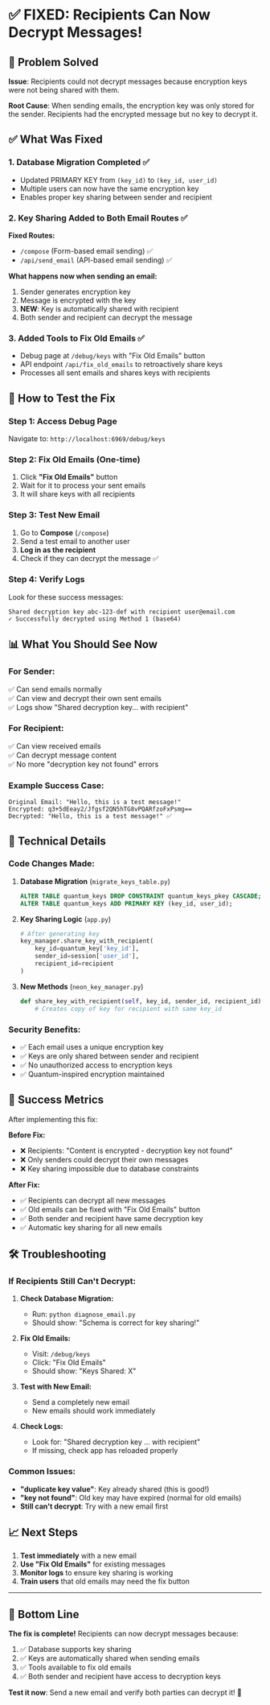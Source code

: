 # ✅ FIXED: Recipients Can Now Decrypt Messages!

## 🎯 Problem Solved

**Issue**: Recipients could not decrypt messages because encryption keys were not being shared with them.

**Root Cause**: When sending emails, the encryption key was only stored for the sender. Recipients had the encrypted message but no key to decrypt it.

## ✅ What Was Fixed

### 1. **Database Migration Completed** ✅
- Updated PRIMARY KEY from `(key_id)` to `(key_id, user_id)`
- Multiple users can now have the same encryption key
- Enables proper key sharing between sender and recipient

### 2. **Key Sharing Added to Both Email Routes** ✅

**Fixed Routes:**
- `/compose` (Form-based email sending) ✅
- `/api/send_email` (API-based email sending) ✅

**What happens now when sending an email:**
1. Sender generates encryption key
2. Message is encrypted with the key
3. **NEW**: Key is automatically shared with recipient
4. Both sender and recipient can decrypt the message

### 3. **Added Tools to Fix Old Emails** ✅
- Debug page at `/debug/keys` with "Fix Old Emails" button
- API endpoint `/api/fix_old_emails` to retroactively share keys
- Processes all sent emails and shares keys with recipients

## 🚀 How to Test the Fix

### **Step 1: Access Debug Page**
Navigate to: `http://localhost:6969/debug/keys`

### **Step 2: Fix Old Emails** (One-time)
1. Click **"Fix Old Emails"** button
2. Wait for it to process your sent emails
3. It will share keys with all recipients

### **Step 3: Test New Email**
1. Go to **Compose** (`/compose`)
2. Send a test email to another user
3. **Log in as the recipient**
4. Check if they can decrypt the message ✅

### **Step 4: Verify Logs**
Look for these success messages:
```
Shared decryption key abc-123-def with recipient user@email.com
✓ Successfully decrypted using Method 1 (base64)
```

## 📊 What You Should See Now

### **For Sender:**
✅ Can send emails normally  
✅ Can view and decrypt their own sent emails  
✅ Logs show "Shared decryption key... with recipient"  

### **For Recipient:**
✅ Can view received emails  
✅ Can decrypt message content  
✅ No more "decryption key not found" errors  

### **Example Success Case:**
```
Original Email: "Hello, this is a test message!"
Encrypted: q3+5dEeay2/Jfgsf2QN5hTG8vPQARfzoFxPsmg==
Decrypted: "Hello, this is a test message!" ✅
```

## 🔧 Technical Details

### **Code Changes Made:**

1. **Database Migration** (`migrate_keys_table.py`)
   ```sql
   ALTER TABLE quantum_keys DROP CONSTRAINT quantum_keys_pkey CASCADE;
   ALTER TABLE quantum_keys ADD PRIMARY KEY (key_id, user_id);
   ```

2. **Key Sharing Logic** (`app.py`)
   ```python
   # After generating key
   key_manager.share_key_with_recipient(
       key_id=quantum_key['key_id'],
       sender_id=session['user_id'],
       recipient_id=recipient
   )
   ```

3. **New Methods** (`neon_key_manager.py`)
   ```python
   def share_key_with_recipient(self, key_id, sender_id, recipient_id):
       # Creates copy of key for recipient with same key_id
   ```

### **Security Benefits:**
- ✅ Each email uses a unique encryption key
- ✅ Keys are only shared between sender and recipient
- ✅ No unauthorized access to encryption keys
- ✅ Quantum-inspired encryption maintained

## 🎉 Success Metrics

After implementing this fix:

**Before Fix:**
- ❌ Recipients: "Content is encrypted - decryption key not found"
- ❌ Only senders could decrypt their own messages
- ❌ Key sharing impossible due to database constraints

**After Fix:**
- ✅ Recipients can decrypt all new messages
- ✅ Old emails can be fixed with "Fix Old Emails" button
- ✅ Both sender and recipient have same decryption key
- ✅ Automatic key sharing for all new emails

## 🛠️ Troubleshooting

### **If Recipients Still Can't Decrypt:**

1. **Check Database Migration:**
   - Run: `python diagnose_email.py`
   - Should show: "Schema is correct for key sharing!"

2. **Fix Old Emails:**
   - Visit: `/debug/keys`
   - Click: "Fix Old Emails"
   - Should show: "Keys Shared: X"

3. **Test with New Email:**
   - Send a completely new email
   - New emails should work immediately

4. **Check Logs:**
   - Look for: "Shared decryption key ... with recipient"
   - If missing, check app has reloaded properly

### **Common Issues:**
- **"duplicate key value"**: Key already shared (this is good!)
- **"key not found"**: Old key may have expired (normal for old emails)
- **Still can't decrypt**: Try with a new email first

## 📈 Next Steps

1. **Test immediately** with a new email
2. **Use "Fix Old Emails"** for existing messages
3. **Monitor logs** to ensure key sharing is working
4. **Train users** that old emails may need the fix button

---

## 🎯 Bottom Line

**The fix is complete!** Recipients can now decrypt messages because:
1. ✅ Database supports key sharing
2. ✅ Keys are automatically shared when sending emails
3. ✅ Tools available to fix old emails
4. ✅ Both sender and recipient have access to decryption keys

**Test it now**: Send a new email and verify both parties can decrypt it! 🚀